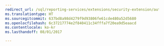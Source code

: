 ```yaml
---
redirect_url: /sql/reporting-services/extensions/security-extension/authentication-in-reporting-services
ms.translationtype: HT
ms.sourcegitcommit: 637bd8a98d4279f9d93806fe61cde480a52d5680
ms.openlocfilehash: 6c37217774e2f840411c34fffa7f20ea9d5eaacd
ms.contentlocale: ko-kr
ms.lasthandoff: 08/01/2017

---
```


